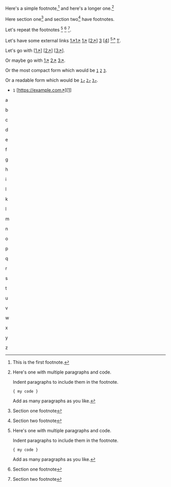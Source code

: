 Here's a simple footnote,[^1] and here's a longer one.[^bignote]

Here section one[^1-4] and section two[^2-4] have footnotes.

Let's repeat the footnotes [^bignote] [^1-4] [^2-4].

Let's have some external links [1↗︎][1][1↗︎][1] [1↗︎][1] [[2↗︎][1]] [3][1] [[4][1]] [<sup>5↗︎</sup>][1] [1′][1].

Let's go with [[1↗︎][1]] [[2↗︎][1]] [[3↗︎][1]].

Or maybe go with [1↗︎][1] [2↗︎][1] [3↗︎][1].

Or the most compact form which would be  [`1`][1] [`2`][1] [`3`][1].

Or a readable form which would be  [`1↗︎`][1] [`2↗︎`][1] [`3↗︎`][1].

- `1` [https://example.com↗︎][1]

[1]: https://example.com


a

b

c

d

e

f

g

h

i

l

k

l

m

n

o

p

q

r

s

t

u

v

w

x

y

z


[^1]: This is the first footnote.

[^bignote]: Here's one with multiple paragraphs and code.

    Indent paragraphs to include them in the footnote.

    `{ my code }`

    Add as many paragraphs as you like.

[^1-4]: Section one footnote 

[^2-4]: Section two footnote

[^5-5]: An unused footnote
